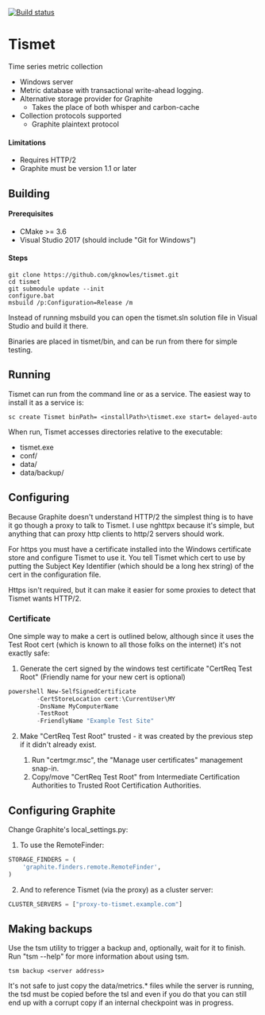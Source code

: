 <!--
Copyright Glen Knowles 2016 - 2018.
Distributed under the Boost Software License, Version 1.0.
-->

[![Build status](https://ci.appveyor.com/api/projects/status/nlcftmonh607sv3a?svg=true)
    ](https://ci.appveyor.com/project/gknowles/tismet "msvc 2017")

# Tismet

Time series metric collection

- Windows server
- Metric database with transactional write-ahead logging.
- Alternative storage provider for Graphite
  - Takes the place of both whisper and carbon-cache
- Collection protocols supported
  - Graphite plaintext protocol

#### Limitations
- Requires HTTP/2
- Graphite must be version 1.1 or later


## Building
#### Prerequisites
  - CMake >= 3.6
  - Visual Studio 2017 (should include "Git for Windows")

#### Steps
~~~ batch
git clone https://github.com/gknowles/tismet.git
cd tismet
git submodule update --init
configure.bat
msbuild /p:Configuration=Release /m
~~~

Instead of running msbuild you can open the tismet.sln solution file in
Visual Studio and build it there.

Binaries are placed in tismet/bin, and can be run from there for simple
testing.


## Running
Tismet can run from the command line or as a service. The easiest way to
install it as a service is:
~~~ batch
sc create Tismet binPath= <installPath>\tismet.exe start= delayed-auto
~~~

When run, Tismet accesses directories relative to the executable:
  - tismet.exe
  - conf/
  - data/
  - data/backup/


## Configuring
Because Graphite doesn't understand HTTP/2 the simplest thing is to have it go
though a proxy to talk to Tismet. I use nghttpx because it's simple, but
anything that can proxy http clients to http/2 servers should work.

For https you must have a certificate installed into the Windows certificate
store and configure Tismet to use it. You tell Tismet which cert to use by
putting the Subject Key Identifier (which should be a long hex string) of the
cert in the configuration file.

Https isn't required, but it can make it easier for some proxies to detect that
Tismet wants HTTP/2.

### Certificate
One simple way to make a cert is outlined below, although since it uses the
Test Root cert (which is known to all those folks on the internet) it's not
exactly safe:
1. Generate the cert signed by the windows test certificate "CertReq Test Root"
(Friendly name for your new cert is optional)
~~~ powershell
powershell New-SelfSignedCertificate
        -CertStoreLocation cert:\CurrentUser\MY
        -DnsName MyComputerName
        -TestRoot
        -FriendlyName "Example Test Site"
~~~

2. Make "CertReq Test Root" trusted - it was created by the previous step if
it didn't already exist.

   1. Run "certmgr.msc", the "Manage user certificates" management snap-in.
   2. Copy/move "CertReq Test Root" from Intermediate Certification Authorities
to Trusted Root Certification Authorities.


## Configuring Graphite

Change Graphite's local_settings.py:
1. To use the RemoteFinder:
~~~ python
STORAGE_FINDERS = (
    'graphite.finders.remote.RemoteFinder',
)
~~~

2. And to reference Tismet (via the proxy) as a cluster server:
~~~ python
CLUSTER_SERVERS = ["proxy-to-tismet.example.com"]
~~~


## Making backups

Use the tsm utility to trigger a backup and, optionally, wait for it to finish.
Run "tsm --help" for more information about using tsm.

~~~ batch
tsm backup <server address>
~~~

It's not safe to just copy the data/metrics.* files while the server is running,
the tsd must be copied before the tsl and even if you do that you can still end
up with a corrupt copy if an internal checkpoint was in progress.
